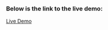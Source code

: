 
### Below is the link to the live demo:
<a href="https://byrd-search.firebaseapp.com" target="_blank">Live Demo</a>
